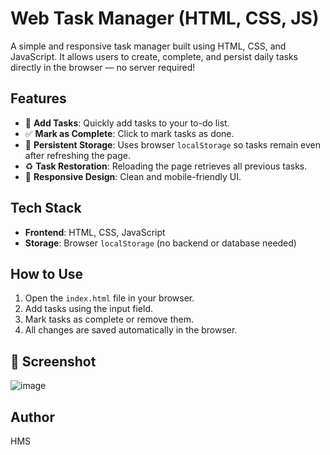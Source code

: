 # Web Task Manager (HTML, CSS, JS)

A simple and responsive task manager built using HTML, CSS, and JavaScript. 
It allows users to create, complete, and persist daily tasks directly in the browser — no server required!

## Features

- 📝 **Add Tasks**: Quickly add tasks to your to-do list.
- ✅ **Mark as Complete**: Click to mark tasks as done.
- 💾 **Persistent Storage**: Uses browser `localStorage` so tasks remain even after refreshing the page.
- ♻️ **Task Restoration**: Reloading the page retrieves all previous tasks.
- 🎨 **Responsive Design**: Clean and mobile-friendly UI.

## Tech Stack

- **Frontend**: HTML, CSS, JavaScript
- **Storage**: Browser `localStorage` (no backend or database needed)

## How to Use

1. Open the `index.html` file in your browser.
2. Add tasks using the input field.
3. Mark tasks as complete or remove them.
4. All changes are saved automatically in the browser.

## 📸 Screenshot
![image](https://github.com/user-attachments/assets/189a8cee-cc6e-4ae1-bfe2-ff39d7de0044)

## Author
HMS
